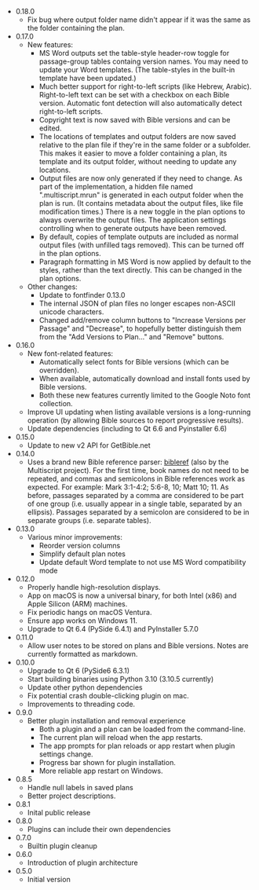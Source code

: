 - 0.18.0
    - Fix bug where output folder name didn't appear if it was the same as the folder containing the plan.
- 0.17.0
  - New features:
    - MS Word outputs set the table-style header-row toggle for passage-group tables containg version names. You may need to update your Word templates. (The table-styles in the built-in template have been updated.)
    - Much better support for right-to-left scripts (like Hebrew, Arabic). Right-to-left text can be set with a checkbox on each Bible version. Automatic font detection will also automatically detect right-to-left scripts.
    - Copyright text is now saved with Bible versions and can be edited.
    - The locations of templates and output folders are now saved relative to the plan file if they're in the same folder or a subfolder. This makes it easier to move a folder containing a plan, its template and its output folder, without needing to update any locations.
    - Output files are now only generated if they need to change. As part of the implementation, a hidden file named ".multiscript.mrun" is generated in each output folder when the plan is run. (It contains metadata about the output files, like file modification times.) There is a new toggle in the plan options to always overwrite the output files. The application settings controlling when to generate outputs have been removed.
    - By default, copies of template outputs are included as normal output files (with unfilled tags removed). This can be turned off in the plan options.
    - Paragraph formatting in MS Word is now applied by default to the styles, rather than the text directly. This can be changed in the plan options.
  - Other changes:
    - Update to fontfinder 0.13.0
    - The internal JSON of plan files no longer escapes non-ASCII unicode characters.
    - Changed add/remove column buttons to "Increase Versions per Passage" and "Decrease", to hopefully better distinguish them from the "Add Versions to Plan..." and "Remove" buttons.
- 0.16.0
  - New font-related features:
    - Automatically select fonts for Bible versions (which can be overridden).
    - When available, automatically download and install fonts used by Bible versions.
    - Both these new features currently limited to the Google Noto font collection.
  - Improve UI updating when listing available versions is a long-running operation (by allowing Bible sources
    to report progressive results).
  - Update dependencies (including to Qt 6.6 and Pyinstaller 6.6)
- 0.15.0
  - Update to new v2 API for GetBible.net
- 0.14.0
  - Uses a brand new Bible reference parser: [bibleref](https://pypi.org/project/bibleref/) (also by the
    Multiscript project). For the first time, book names do not need to be repeated, and commas and semicolons in
    Bible references work as expected. For example: Mark 3:1-4:2; 5:6-8, 10; Matt 10; 11. As before, passages
    separated by a comma are considered to be part of one group (i.e. usually appear in a single table, separated by an ellipsis). Passages separated by a semicolon are considered to be in separate groups (i.e. separate tables).
- 0.13.0
  - Various minor improvements:
    - Reorder version columns
    - Simplify default plan notes
    - Update default Word template to not use MS Word compatibility mode
- 0.12.0
  - Properly handle high-resolution displays.
  - App on macOS is now a universal binary, for both Intel (x86) and Apple Silicon (ARM) machines.
  - Fix periodic hangs on macOS Ventura.
  - Ensure app works on Windows 11.
  - Upgrade to Qt 6.4 (PySide 6.4.1) and PyInstaller 5.7.0
- 0.11.0
  - Allow user notes to be stored on plans and Bible versions. Notes are currently formatted as markdown.
- 0.10.0
  - Upgrade to Qt 6 (PySide6 6.3.1)
  - Start building binaries using Python 3.10 (3.10.5 currently)
  - Update other python dependencies
  - Fix potential crash double-clicking plugin on mac.
  - Improvements to threading code.
- 0.9.0
  - Better plugin installation and removal experience
    - Both a plugin and a plan can be loaded from the command-line.
    - The current plan will reload when the app restarts.
    - The app prompts for plan reloads or app restart when plugin settings change.
    - Progress bar shown for plugin installation.
    - More reliable app restart on Windows.
- 0.8.5
  - Handle null labels in saved plans
  - Better project descriptions.
- 0.8.1
  - Inital public release
- 0.8.0
  - Plugins can include their own dependencies
- 0.7.0
  - Builtin plugin cleanup
- 0.6.0
  - Introduction of plugin architecture
- 0.5.0
  - Initial version
